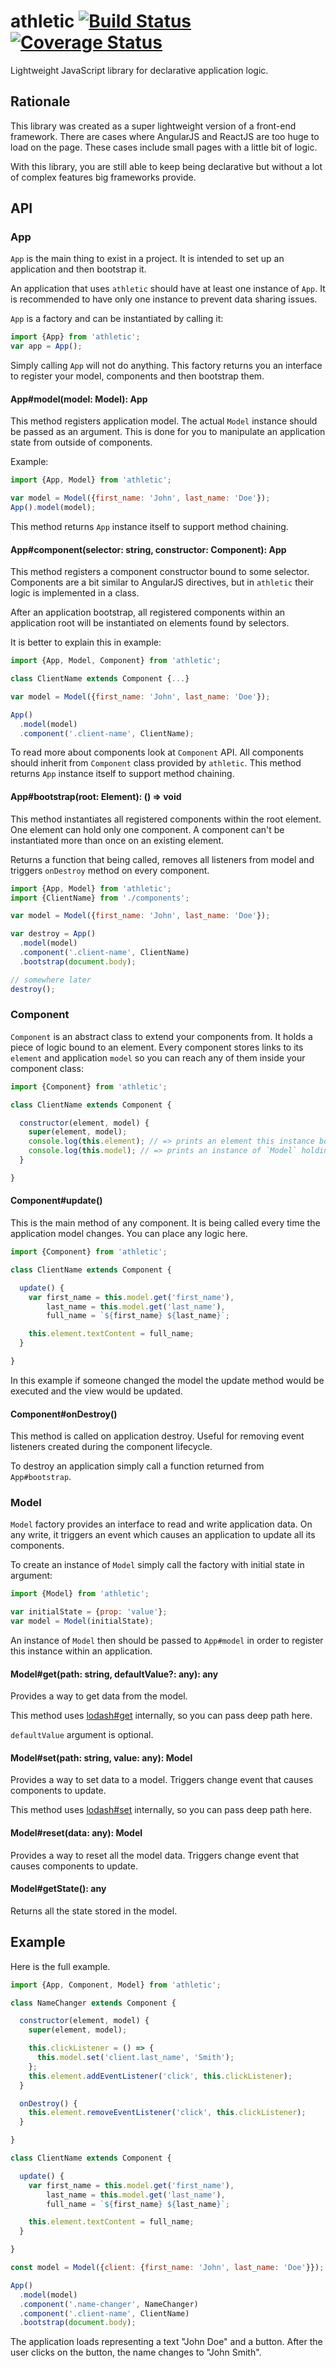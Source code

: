 # athletic [![Build Status](https://travis-ci.org/Antontelesh/athletic.svg?branch=develop)](https://travis-ci.org/Antontelesh/athletic) [![Coverage Status](https://coveralls.io/repos/github/Antontelesh/athletic/badge.svg?branch=develop)](https://coveralls.io/github/Antontelesh/athletic?branch=develop)

Lightweight JavaScript library for declarative application logic.

## Rationale

This library was created as a super lightweight version of a front-end framework. There are cases where AngularJS and ReactJS are too huge to load on the page. These cases include small pages with a little bit of logic.

With this library, you are still able to keep being declarative but without a lot of complex features big frameworks provide.

## API

### App

`App` is the main thing to exist in a project.
It is intended to set up an application and then bootstrap it.

An application that uses `athletic` should have at least one instance of `App`.
It is recommended to have only one instance to prevent data sharing issues.

`App` is a factory and can be instantiated by calling it:

```js
import {App} from 'athletic';
var app = App();
```

Simply calling `App` will not do anything.
This factory returns you an interface to register your model, components and then bootstrap them.

#### App#model(model: Model): App

This method registers application model.
The actual `Model` instance should be passed as an argument.
This is done for you to manipulate an application state from outside of components.

Example:

```js
import {App, Model} from 'athletic';

var model = Model({first_name: 'John', last_name: 'Doe'});
App().model(model);
```

This method returns `App` instance itself to support method chaining.

#### App#component(selector: string, constructor: Component): App

This method registers a component constructor bound to some selector.
Components are a bit similar to AngularJS directives, but in `athletic` their logic is implemented in a class.

After an application bootstrap, all registered components within an application root will be instantiated on elements found by selectors.

It is better to explain this in example:

```js
import {App, Model, Component} from 'athletic';

class ClientName extends Component {...}

var model = Model({first_name: 'John', last_name: 'Doe'});

App()
  .model(model)
  .component('.client-name', ClientName);
```

To read more about components look at `Component` API.
All components should inherit from `Component` class provided by `athletic`.
This method returns `App` instance itself to support method chaining.

#### App#bootstrap(root: Element): () => void

This method instantiates all registered components within the root element.
One element can hold only one component.
A component can't be instantiated more than once on an existing element.

Returns a function that being called, removes all listeners from model and triggers `onDestroy` method on every component.

```js
import {App, Model} from 'athletic';
import {ClientName} from './components';

var model = Model({first_name: 'John', last_name: 'Doe'});

var destroy = App()
  .model(model)
  .component('.client-name', ClientName)
  .bootstrap(document.body);

// somewhere later
destroy();
```

### Component

`Component` is an abstract class to extend your components from.
It holds a piece of logic bound to an element.
Every component stores links to its `element` and application `model` so you can reach any of them inside your component class:

```js
import {Component} from 'athletic';

class ClientName extends Component {

  constructor(element, model) {
    super(element, model);
    console.log(this.element); // => prints an element this instance bound to
    console.log(this.model); // => prints an instance of `Model` holding application data
  }

}
```

#### Component#update()

This is the main method of any component. It is being called every time the application model changes. You can place any logic here.

```js
import {Component} from 'athletic';

class ClientName extends Component {

  update() {
    var first_name = this.model.get('first_name'),
        last_name = this.model.get('last_name'),
        full_name = `${first_name} ${last_name}`;

    this.element.textContent = full_name;
  }

}
```

In this example if someone changed the model the update method would be executed and the view would be updated.

#### Component#onDestroy()

This method is called on application destroy.
Useful for removing event listeners created during the component lifecycle.

To destroy an application simply call a function returned from `App#bootstrap`.

### Model

`Model` factory provides an interface to read and write application data.
On any write, it triggers an event which causes an application to update all its components.

To create an instance of `Model` simply call the factory with initial state in argument:

```js
import {Model} from 'athletic';

var initialState = {prop: 'value'};
var model = Model(initialState);
```

An instance of `Model` then should be passed to `App#model` in order to register this instance within an application.

#### Model#get(path: string, defaultValue?: any): any

Provides a way to get data from the model.

This method uses [lodash#get](https://lodash.com/docs#get) internally, so you can pass deep path here.

`defaultValue` argument is optional.

#### Model#set(path: string, value: any): Model

Provides a way to set data to a model. Triggers change event that causes components to update.

This method uses [lodash#set](https://lodash.com/docs#set) internally, so you can pass deep path here.

#### Model#reset(data: any): Model

Provides a way to reset all the model data. Triggers change event that causes components to update.

#### Model#getState(): any

Returns all the state stored in the model.

## Example

Here is the full example.

```js
import {App, Component, Model} from 'athletic';

class NameChanger extends Component {

  constructor(element, model) {
    super(element, model);

    this.clickListener = () => {
      this.model.set('client.last_name', 'Smith');
    };
    this.element.addEventListener('click', this.clickListener);
  }

  onDestroy() {
    this.element.removeEventListener('click', this.clickListener);
  }

}

class ClientName extends Component {

  update() {
    var first_name = this.model.get('first_name'),
        last_name = this.model.get('last_name'),
        full_name = `${first_name} ${last_name}`;

    this.element.textContent = full_name;
  }

}

const model = Model({client: {first_name: 'John', last_name: 'Doe'}});

App()
  .model(model)
  .component('.name-changer', NameChanger)
  .component('.client-name', ClientName)
  .bootstrap(document.body);
```

The application loads representing a text "John Doe" and a button.
After the user clicks on the button, the name changes to "John Smith".
